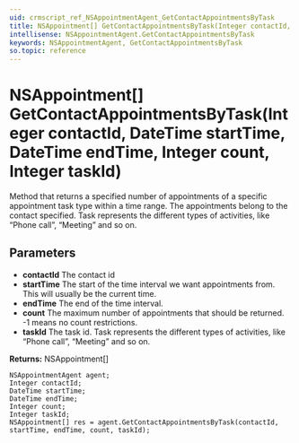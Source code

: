 ```yaml
---
uid: crmscript_ref_NSAppointmentAgent_GetContactAppointmentsByTask
title: NSAppointment[] GetContactAppointmentsByTask(Integer contactId, DateTime startTime, DateTime endTime, Integer count, Integer taskId)
intellisense: NSAppointmentAgent.GetContactAppointmentsByTask
keywords: NSAppointmentAgent, GetContactAppointmentsByTask
so.topic: reference
---
```


# NSAppointment[] GetContactAppointmentsByTask(Integer contactId, DateTime startTime, DateTime endTime, Integer count, Integer taskId)

Method that returns a specified number of appointments of a specific appointment task type within a time range. The appointments belong to the contact specified. Task represents the different types of activities, like “Phone call”, “Meeting” and so on.

## Parameters

* **contactId** The contact id
* **startTime** The start of the time interval we want appointments from. This will usually be the current time.
* **endTime** The end of the time interval.
* **count** The maximum number of appointments that should be returned. -1 means no count restrictions.
* **taskId** The task id. Task represents the different types of activities, like “Phone call”, “Meeting” and so on.

**Returns:** NSAppointment[]

```crmscript
NSAppointmentAgent agent;
Integer contactId;
DateTime startTime;
DateTime endTime;
Integer count;
Integer taskId;
NSAppointment[] res = agent.GetContactAppointmentsByTask(contactId, startTime, endTime, count, taskId);
```

